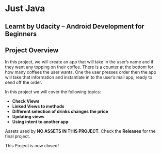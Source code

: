 # Just Java
## Learnt by Udacity – Android Development for Beginners

## Project Overview 
In this project, we will create an app that will take in the user’s name and if they want any topping on their coffee. There is a counter at the bottom for how many coffees the user wants. One the user presses order then the app will take that information and instantiate in to the user’s mail app, ready to send off the order.

In this project we will cover the following topics:
- **Check Views**
- **Linked Views to methods**
- **Different selection of drinks changes the price**
- **Updating views**
- **Using intent to another app**

Assets used by **NO ASSETS IN THIS PROJECT**.
Check the **Releases** for the final project.

This Project is now closed!
